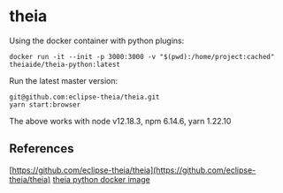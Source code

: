 # theia

Using the docker container with python plugins:

```
docker run -it --init -p 3000:3000 -v "$(pwd):/home/project:cached" theiaide/theia-python:latest
```

Run the latest master version:

```
git@github.com:eclipse-theia/theia.git
yarn start:browser
```

The above works with node v12.18.3, npm 6.14.6, yarn 1.22.10

## References

[https://github.com/eclipse-theia/theia](https://github.com/eclipse-theia/theia)
[theia python docker image](https://github.com/theia-ide/theia-apps/blob/master/theia-python-docker/latest.package.json)
